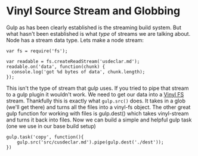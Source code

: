 # Vinyl Source Stream and Globbing 

Gulp as has been clearly established is the streaming build system. But what hasn't been established is what *type* of streams we are talking about. Node has a stream data type. Lets make a node stream:

```
var fs = require('fs');

var readable = fs.createReadStream('usdeclar.md');
readable.on('data', function(chunk) {
  console.log('got %d bytes of data', chunk.length);
});
```

This isn't the type of stream that gulp uses. If you tried to pipe that stream to a gulp plugin it wouldn't work. We need to get our data into a [Vinyl FS](https://github.com/gulpjs/vinyl-fs) stream. Thankfully this is exactly what `gulp.src()` does. It takes in a glob (we'll get there) and turns all the files into a vinyl-fs object. The other great gulp function for working with files is gulp.dest() which takes vinyl-stream and turns it back into files. Now we can build a simple and helpful gulp task (one we use in our base build setup)

```
gulp.task('copy', function(){
	gulp.src('src/cusdeclar.md').pipe(gulp.dest('./dest'));
}) 
```

